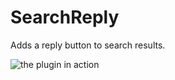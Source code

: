 # SearchReply

Adds a reply button to search results.

![the plugin in action](https://github.com/metroite/Vencord/assets/45497981/07e741d3-0f97-4e5c-82b0-80712ecf2cbb)

